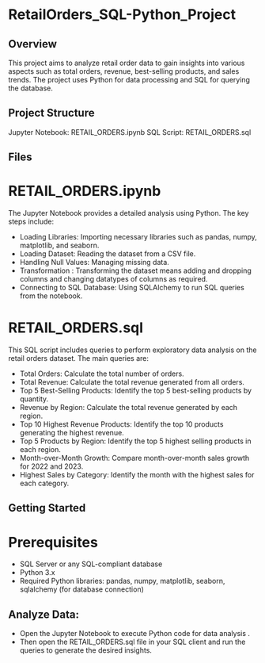 # RetailOrders_SQL-Python_Project

## Overview
This project aims to analyze retail order data to gain insights into various aspects such as total orders, revenue, best-selling products, and sales trends. The project uses Python for data processing and SQL for querying the database.

## Project Structure
Jupyter Notebook: RETAIL_ORDERS.ipynb
SQL Script: RETAIL_ORDERS.sql


## Files
  # RETAIL_ORDERS.ipynb
The Jupyter Notebook provides a detailed analysis using Python. The key steps include:

 - Loading Libraries: Importing necessary libraries such as pandas, numpy, matplotlib, and seaborn.
 - Loading Dataset: Reading the dataset from a CSV file.
 - Handling Null Values: Managing missing data.
 - Transformation : Transforming the dataset means adding and dropping columns and changing datatypes of columns as required.
 - Connecting to SQL Database: Using SQLAlchemy to run SQL queries from the notebook.

 # RETAIL_ORDERS.sql
This SQL script includes queries to perform exploratory data analysis on the retail orders dataset. The main queries are:

 - Total Orders: Calculate the total number of orders.
 - Total Revenue: Calculate the total revenue generated from all orders.
 - Top 5 Best-Selling Products: Identify the top 5 best-selling products by quantity.
 - Revenue by Region: Calculate the total revenue generated by each region.
 - Top 10 Highest Revenue Products: Identify the top 10 products generating the highest revenue.
 - Top 5 Products by Region: Identify the top 5 highest selling products in each region.
 - Month-over-Month Growth: Compare month-over-month sales growth for 2022 and 2023.
 - Highest Sales by Category: Identify the month with the highest sales for each category.


## Getting Started
  # Prerequisites
  - SQL Server or any SQL-compliant database
  - Python 3.x
  - Required Python libraries: pandas, numpy, matplotlib, seaborn, sqlalchemy (for database connection)

## Analyze Data:
- Open the Jupyter Notebook to execute Python code for data analysis .
- Then open the RETAIL_ORDERS.sql file in your SQL client and run the queries to generate the desired insights.

